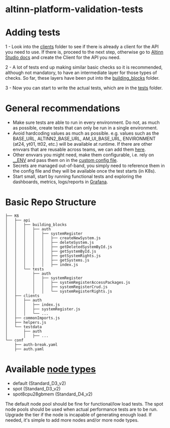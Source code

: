 # altinn-platform-validation-tests

# Adding tests

1 - Look into the [clients](K6/clients) folder to see if there is already a client for the API you need to use. If there is, proceed to the next step, otherwise go to [Altinn Studio docs](https://docs.altinn.studio/nb/api/) and create the Client for the API you need.

2 - A lot of tests end up making similar basic checks so it is recommended, although not mandatory, to have an intermediate layer for those types of checks. So far, these layers have been put into the  [building_blocks](K6/api/building_blocks) folder.

3 - Now you can start to write the actual tests, which are in the [tests](K6/api/tests) folder.


# General recommendations

- Make sure tests are able to run in every environment. Do not, as much as possible, create tests that can only be run in a single environment.
- Avoid hardcoding values as much as possible. e.g. values such as the BASE_URL, ALTINN2_BASE_URL, AM_UI_BASE_URL, ENVIRONMENT (at24, yt01, tt02, etc.) will be available at runtime. If there are other envvars that are reusable across teams, we can add them [here](https://github.com/Altinn/altinn-platform/blob/f546f2447021da6d2338863707f734c041145e45/infrastructure/adminservices-test/altinn-monitor-test-rg/k6_tests_rg_configs.tf#L13-L17).
- Other envvars you might need, make them configurable, i.e. rely on [__ENV](https://grafana.com/docs/k6/latest/using-k6/environment-variables/) and pass them on in the [custom config file](conf/auth-break.yaml).
- Secrets are managed out-of-band, you simply need to reference them in the config file and they will be available once the test starts (in K8s).
- Start small, start by running functional tests and exploring the dashboards, metrics, logs/reports in [Grafana](https://altinn-grafana-test-b2b8dpdkcvfuhfd3.eno.grafana.azure.com/dashboards/f/eedixo6wu18n4e/?orgId=1).

# Basic Repo Structure

```
├── K6
│   ├── api
│   │   ├── building_blocks
│   │   │   ├── auth
│   │   │   │   ├── systemRegister
│   │   │   │   │   ├── createNewSystem.js
│   │   │   │   │   ├── deleteSystem.js
│   │   │   │   │   ├── getDeletedSystemById.js
│   │   │   │   │   ├── getSystemById.js
│   │   │   │   │   ├── getSystemRights.js
│   │   │   │   │   ├── getSystems.js
│   │   │   │   │   ├── index.js
│   │   └── tests
│   │       ├── auth
│   │       │   ├── systemRegister
│   │       │   │   ├── systemRegisterAccessPackages.js
│   │       │   │   ├── systemRegisterCrud.js
│   │       │   │   └── systemRegisterRights.js
│   ├── clients
│   │   ├── auth
│   │   │   ├── index.js
│   │   │   ├── systemRegister.js
│   │   │   └── ...
│   ├── commonImports.js
│   ├── helpers.js
│   └── testdata
│       ├── auth
│       │   ├── ...
└── conf
    ├── auth-break.yaml
    ├── auth.yaml
```

# Available [node types](https://learn.microsoft.com/en-us/azure/virtual-machines/sizes/general-purpose/dv2-series?tabs=sizebasic#sizes-in-series)

- default         (Standard_D3_v2)
- spot            (Standard_D3_v2)
- spot8cpu28gbmem (Standard_D4_v2)

The default node pool should be fine for functional/low load tests.
The spot node pools should be used when actual performance tests are to be run. Upgrade the tier if the node is incapable of generating enough load. If needed, it's simple to add more nodes and/or more node types.